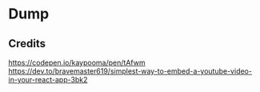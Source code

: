# Dump

## Credits
https://codepen.io/kaypooma/pen/tAfwm
https://dev.to/bravemaster619/simplest-way-to-embed-a-youtube-video-in-your-react-app-3bk2
